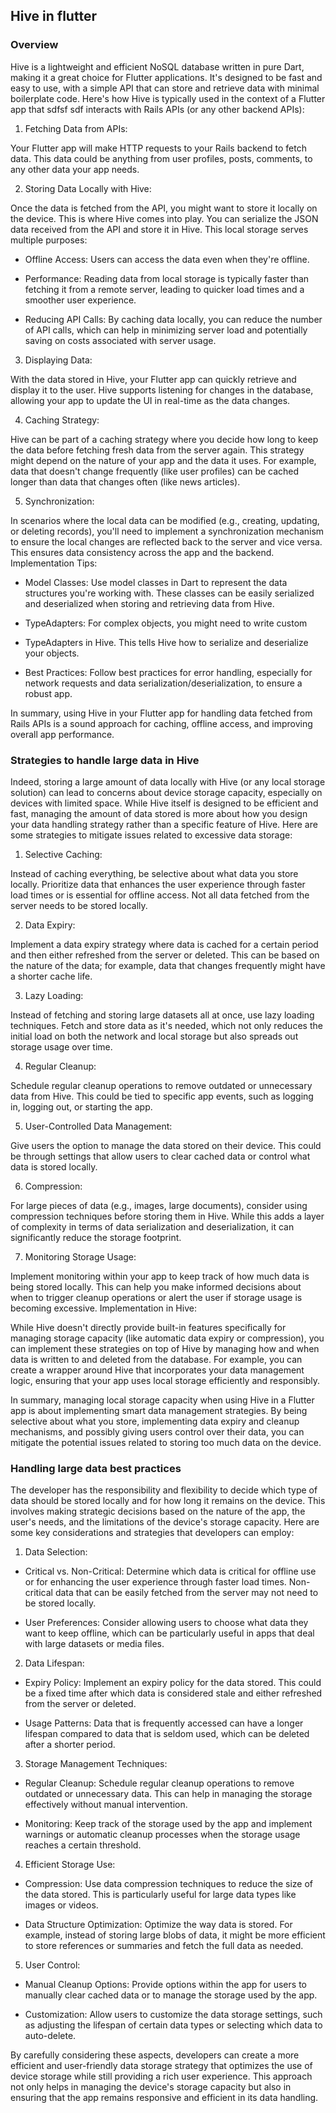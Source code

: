 ## Hive in flutter

### Overview

Hive is a lightweight and efficient NoSQL database written in pure Dart, making it a great choice for Flutter applications. It's designed to be fast and easy to use, with a simple API that can store and retrieve data with minimal boilerplate code. Here's how Hive is typically used in the context of a Flutter app that sdfsf sdf interacts with Rails APIs (or any other backend APIs):

1. Fetching Data from APIs:

Your Flutter app will make HTTP requests to your Rails backend to fetch data. This data could be anything from user profiles, posts, comments, to any other data your app needs.

2. Storing Data Locally with Hive:

Once the data is fetched from the API, you might want to store it locally on the device. This is where Hive comes into play. You can serialize the JSON data received from the API and store it in Hive. This local storage serves multiple purposes:

- Offline Access: Users can access the data even when they're offline.

- Performance: Reading data from local storage is typically faster than fetching it from a remote server, leading to quicker load times and a smoother user experience.

- Reducing API Calls: By caching data locally, you can reduce the number of API calls, which can help in minimizing server load and potentially saving on costs associated with server usage.

3. Displaying Data:

With the data stored in Hive, your Flutter app can quickly retrieve and display it to the user. Hive supports listening for changes in the database, allowing your app to update the UI in real-time as the data changes.

4. Caching Strategy:

Hive can be part of a caching strategy where you decide how long to keep the data before fetching fresh data from the server again. This strategy might depend on the nature of your app and the data it uses. For example, data that doesn't change frequently (like user profiles) can be cached longer than data that changes often (like news articles).

5. Synchronization:

In scenarios where the local data can be modified (e.g., creating, updating, or deleting records), you'll need to implement a synchronization mechanism to ensure the local changes are reflected back to the server and vice versa. This ensures data consistency across the app and the backend.
Implementation Tips:

- Model Classes: Use model classes in Dart to represent the data structures you're working with. These classes can be easily serialized and deserialized when storing and retrieving data from Hive.

- TypeAdapters: For complex objects, you might need to write custom

- TypeAdapters in Hive. This tells Hive how to serialize and deserialize your objects.

- Best Practices: Follow best practices for error handling, especially for network requests and data serialization/deserialization, to ensure a robust app.

In summary, using Hive in your Flutter app for handling data fetched from Rails APIs is a sound approach for caching, offline access, and improving overall app performance.

### Strategies to handle large data in Hive

Indeed, storing a large amount of data locally with Hive (or any local storage solution) can lead to concerns about device storage capacity, especially on devices with limited space. While Hive itself is designed to be efficient and fast, managing the amount of data stored is more about how you design your data handling strategy rather than a specific feature of Hive. Here are some strategies to mitigate issues related to excessive data storage:

1. Selective Caching:

Instead of caching everything, be selective about what data you store locally. Prioritize data that enhances the user experience through faster load times or is essential for offline access. Not all data fetched from the server needs to be stored locally.

2. Data Expiry:

Implement a data expiry strategy where data is cached for a certain period and then either refreshed from the server or deleted. This can be based on the nature of the data; for example, data that changes frequently might have a shorter cache life.

3. Lazy Loading:

Instead of fetching and storing large datasets all at once, use lazy loading techniques. Fetch and store data as it's needed, which not only reduces the initial load on both the network and local storage but also spreads out storage usage over time.

4. Regular Cleanup:

Schedule regular cleanup operations to remove outdated or unnecessary data from Hive. This could be tied to specific app events, such as logging in, logging out, or starting the app.

5. User-Controlled Data Management:

Give users the option to manage the data stored on their device. This could be through settings that allow users to clear cached data or control what data is stored locally.

6. Compression:

For large pieces of data (e.g., images, large documents), consider using compression techniques before storing them in Hive. While this adds a layer of complexity in terms of data serialization and deserialization, it can significantly reduce the storage footprint.

7. Monitoring Storage Usage:

Implement monitoring within your app to keep track of how much data is being stored locally. This can help you make informed decisions about when to trigger cleanup operations or alert the user if storage usage is becoming excessive.
Implementation in Hive:

While Hive doesn't directly provide built-in features specifically for managing storage capacity (like automatic data expiry or compression), you can implement these strategies on top of Hive by managing how and when data is written to and deleted from the database. For example, you can create a wrapper around Hive that incorporates your data management logic, ensuring that your app uses local storage efficiently and responsibly.

In summary, managing local storage capacity when using Hive in a Flutter app is about implementing smart data management strategies. By being selective about what you store, implementing data expiry and cleanup mechanisms, and possibly giving users control over their data, you can mitigate the potential issues related to storing too much data on the device.

### Handling large data best practices

The developer has the responsibility and flexibility to decide which type of data should be stored locally and for how long it remains on the device. This involves making strategic decisions based on the nature of the app, the user's needs, and the limitations of the device's storage capacity. Here are some key considerations and strategies that developers can employ:

1. Data Selection:

- Critical vs. Non-Critical: Determine which data is critical for offline use or for enhancing the user experience through faster load times. Non-critical data that can be easily fetched from the server may not need to be stored locally.

- User Preferences: Consider allowing users to choose what data they want to keep offline, which can be particularly useful in apps that deal with large datasets or media files.

2. Data Lifespan:

- Expiry Policy: Implement an expiry policy for the data stored. This could be a fixed time after which data is considered stale and either refreshed from the server or deleted.

- Usage Patterns: Data that is frequently accessed can have a longer lifespan compared to data that is seldom used, which can be deleted after a shorter period.

3. Storage Management Techniques:

- Regular Cleanup: Schedule regular cleanup operations to remove outdated or unnecessary data. This can help in managing the storage effectively without manual intervention.

- Monitoring: Keep track of the storage used by the app and implement warnings or automatic cleanup processes when the storage usage reaches a certain threshold.

4. Efficient Storage Use:

- Compression: Use data compression techniques to reduce the size of the data stored. This is particularly useful for large data types like images or videos.

- Data Structure Optimization: Optimize the way data is stored. For example, instead of storing large blobs of data, it might be more efficient to store references or summaries and fetch the full data as needed.

5. User Control:

- Manual Cleanup Options: Provide options within the app for users to manually clear cached data or to manage the storage used by the app.

- Customization: Allow users to customize the data storage settings, such as adjusting the lifespan of certain data types or selecting which data to auto-delete.

By carefully considering these aspects, developers can create a more efficient and user-friendly data storage strategy that optimizes the use of device storage while still providing a rich user experience. This approach not only helps in managing the device's storage capacity but also in ensuring that the app remains responsive and efficient in its data handling.
